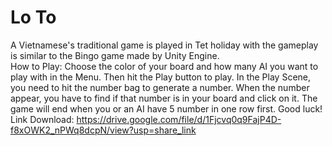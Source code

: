# Lo To
A Vietnamese's traditional game is played in Tet holiday with the gameplay is similar to the Bingo game made by Unity Engine.          
How to Play: Choose the color of your board and how many AI you want to play with in the Menu. Then hit the Play button to play. In the Play Scene, you need to hit the number bag to generate a number. When the number appear, you have to find if that number is in your board and click on it. The game will end when you or an AI have 5 number in one row first. Good luck!                               
Link Download: https://drive.google.com/file/d/1Fjcvq0q9FajP4D-f8xOWK2_nPWq8dcpN/view?usp=share_link

